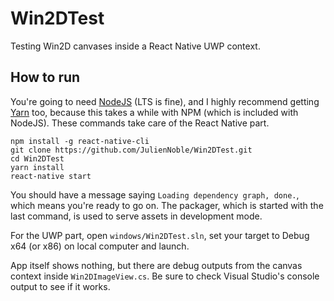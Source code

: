# Win2DTest

Testing Win2D canvases inside a React Native UWP context.

## How to run

You're going to need [NodeJS](https://nodejs.org/en/) (LTS is fine), and I highly recommend getting [Yarn](https://yarnpkg.com/lang/en/) too, because this takes a while with NPM (which is included with NodeJS). These commands take care of the React Native part.

```
npm install -g react-native-cli
git clone https://github.com/JulienNoble/Win2DTest.git
cd Win2DTest
yarn install
react-native start
```

You should have a message saying `Loading dependency graph, done.`, which means you're ready to go on. The packager, which is started with the last command, is used to serve assets in development mode.

For the UWP part, open `windows/Win2DTest.sln`, set your target to Debug x64 (or x86) on local computer and launch.

App itself shows nothing, but there are debug outputs from the canvas context inside `Win2DImageView.cs`. Be sure to check Visual Studio's console output to see if it works.
